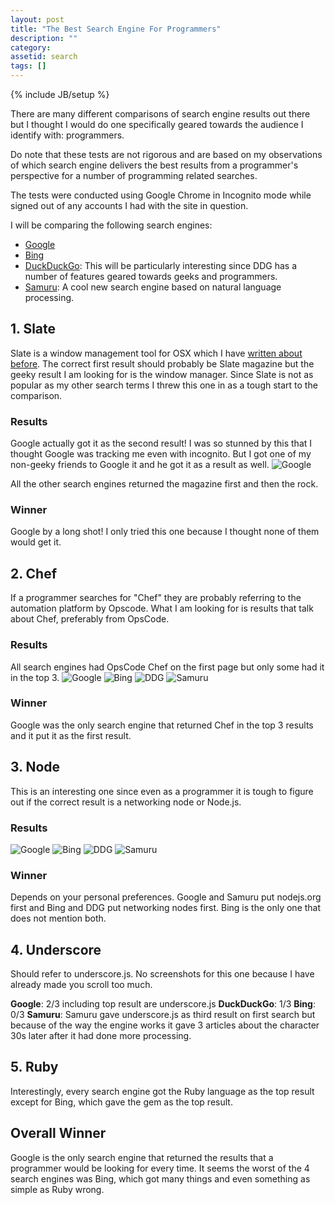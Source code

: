 ```yaml
---
layout: post
title: "The Best Search Engine For Programmers"
description: ""
category: 
assetid: search
tags: []
---
```

{% include JB/setup %}

There are many different comparisons of
search engine results out there but I thought I would do one specifically geared
towards the audience I identify with: programmers.

Do note that these tests are not rigorous and are based on my
observations of which search engine delivers the best results from a
programmer's perspective for a number of programming related searches.

The tests were conducted using Google Chrome in Incognito mode while signed out
of any accounts I had with the site in question.

I will be comparing the following search engines:

- [Google](http://google.com/)
- [Bing](http://bing.com/)
- [DuckDuckGo](http://duckduckgo.com/): This will be particularly interesting since DDG has a number of
  features geared towards geeks and programmers.
- [Samuru](http://samuru.com/): A cool new search engine based on natural language processing.

## 1. Slate

Slate is a window management tool for OSX which I have [written about before](/howto/2012/11/19/using-slate/). The correct first result should probably be Slate magazine but the geeky result I am looking for is the window manager. Since Slate is not as popular as my other search terms I threw this one in as a tough start to the comparison.

### Results
Google actually got it as the second result! I was so stunned by this that I
thought Google was tracking me even with incognito. But I got one of my non-geeky
friends to Google it and he got it as a result as well.
![Google]({{PAGE_ASSETS}}/3-google.png)

All the other search engines returned the magazine first and then the rock.

### Winner
Google by a long shot! I only tried this one because I thought none of them
would get it.

## 2. Chef

If a programmer searches for "Chef" they are probably referring to the
automation platform by Opscode. What I am looking for is results that talk about
Chef, preferably from OpsCode.

### Results
All search engines had OpsCode Chef on the first page but only some had it in
the top 3.
![Google]({{PAGE_ASSETS}}/1-google.png)
![Bing  ]({{PAGE_ASSETS}}/1-bing.png)
![DDG   ]({{PAGE_ASSETS}}/1-ddg.png)
![Samuru]({{PAGE_ASSETS}}/1-samuru.png)

### Winner
Google was the only search engine that returned Chef in the top 3 results and it
put it as the first result.


## 3. Node

This is an interesting one since even as a programmer it is tough to figure out
if the correct result is a networking node or Node.js.

### Results
![Google]({{PAGE_ASSETS}}/2-google.png)
![Bing  ]({{PAGE_ASSETS}}/2-bing.png)
![DDG   ]({{PAGE_ASSETS}}/2-ddg.png)
![Samuru]({{PAGE_ASSETS}}/2-samuru.png)

### Winner
Depends on your personal preferences. Google and Samuru put nodejs.org first and
Bing and DDG put networking nodes first. Bing is the only one that does not
mention both.

## 4. Underscore

Should refer to underscore.js. No screenshots for this one because I have
already made you scroll too much.

**Google**: 2/3 including top result are underscore.js
**DuckDuckGo**: 1/3
**Bing**: 0/3
**Samuru**: Samuru gave underscore.js as third result on first search but
because of the way the engine works it gave 3 articles about the character 30s
later after it had done more processing.

## 5. Ruby

Interestingly, every search engine got the Ruby language as the top result
except for Bing, which gave the gem as the top result.

## Overall Winner

Google is the only search engine that returned the results that a programmer
would be looking for every time. It seems the worst of the 4 search engines was
Bing, which got many things and even something as simple as Ruby wrong.

